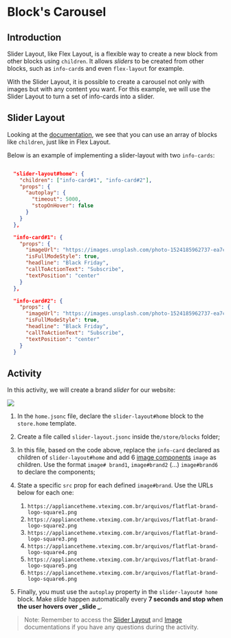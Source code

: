 # Block's Carousel

## Introduction

Slider Layout, like Flex Layout, is a flexible way to create a new block from other blocks using `children`. It allows _sliders_ to be created from other blocks, such as `info-card`s and even `flex-layout` for example.

With the Slider Layout, it is possible to create a carousel not only with images but with any content you want. For this example, we will use the Slider Layout to turn a set of info-cards into a slider.

## Slider Layout

Looking at the [documentation](https://developers.vtex.com/docs/vtex-slider-layout), we see that you can use an array of blocks like `children`, just like in Flex Layout.

Below is an example of implementing a slider-layout with two `info-cards`:

```json

  "slider-layout#home": {
    "children": ["info-card#1", "info-card#2"],
    "props": {
      "autoplay": {
        "timeout": 5000,
        "stopOnHover": false
      }
    }
  },

  "info-card#1": {
    "props": {
      "imageUrl": "https://images.unsplash.com/photo-1524185962737-ea7c028a12cd?ixlib=rb-1.2.1&auto=format&fit=crop&w=1350&q=80",
      "isFullModeStyle": true,
      "headline": "Black Friday",
      "callToActionText": "Subscribe",
      "textPosition": "center"
    }
  },

  "info-card#2": {
    "props": {
      "imageUrl": "https://images.unsplash.com/photo-1524185962737-ea7c028a12cd?ixlib=rb-1.2.1&auto=format&fit=crop&w=1350&q=80",
      "isFullModeStyle": true,
      "headline": "Black Friday",
      "callToActionText": "Subscribe",
      "textPosition": "center"
    }
  }

```

## Activity

In this activity, we will create a brand _slider_ for our website:

![](https://appliancetheme.vteximg.com.br/arquivos/brand-slider.png)

1. In the `home.jsonc` file, declare the `slider-layout#home` block to the `store.home` template.

2. Create a file called `slider-layout.jsonc` inside the`/store/blocks` folder;

3. In this file, based on the code above, replace the `info-card` declared as children of `slider-layout#home` and add 6 [image components](https://developers.vtex.com/vtex-developer-docs/docs/vtex-store-components-image) `image` as children. Use the format `image# brand1`, `image#brand2` (...) `image#brand6` to declare the components;

4. State a specific `src` prop for each defined `image#brand`. Use the URLs below for each one:

   1. `https://appliancetheme.vteximg.com.br/arquivos/flatflat-brand-logo-square1.png`
   2. `https://appliancetheme.vteximg.com.br/arquivos/flatflat-brand-logo-square2.png`
   3. `https://appliancetheme.vteximg.com.br/arquivos/flatflat-brand-logo-square3.png`
   4. `https://appliancetheme.vteximg.com.br/arquivos/flatflat-brand-logo-square4.png`
   5. `https://appliancetheme.vteximg.com.br/arquivos/flatflat-brand-logo-square5.png`
   6. `https://appliancetheme.vteximg.com.br/arquivos/flatflat-brand-logo-square6.png`

5. Finally, you must use the `autoplay` property in the `slider-layout# home` block. Make _slide_ happen automatically every **7 seconds and stop when the user hovers over _slide _**.

> Note: Remember to access the [Slider Layout](https://developers.vtex.com/docs/vtex-slider-layout) and [Image](https://developers.vtex.com/docs/vtex-store-components-image) documentations if you have any questions during the activity.
